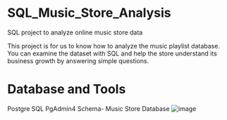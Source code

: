 # SQL_Music_Store_Analysis
SQL project to analyze online music store data

This project is for us to know how to analyze the music playlist database. You can examine the dataset with SQL and help the store understand its business growth by answering simple questions.

# Database and Tools
Postgre SQL
PgAdmin4
Schema- Music Store Database
![image](https://github.com/Animesh2609/SQL_Music_Store_Analysis/assets/109745915/ad634c36-bb3f-476f-b6cb-b701dc5d1b22)
